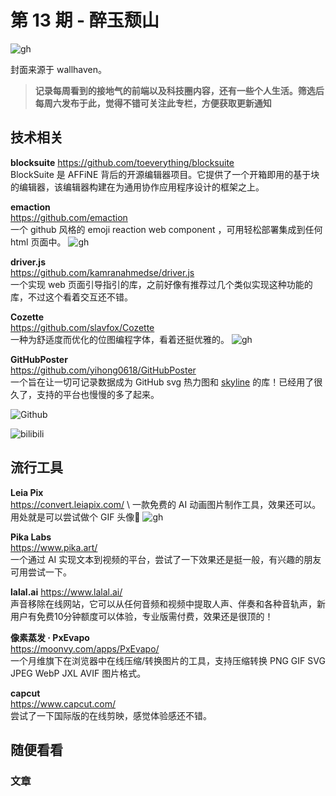 # 第 13 期 - 醉玉颓山
![gh](https://cdn.jsdelivr.net/gh/BarryYangi/ObsStaticData@main/obsidian/1691806897000we6com.jpg)

封面来源于 wallhaven。

>**记录每周看到的接地气的前端以及科技圈内容，还有一些个人生活。筛选后每周六发布于此，觉得不错可关注此专栏，方便获取更新通知**

## 技术相关
**blocksuite**
https://github.com/toeverything/blocksuite \
BlockSuite 是 AFFiNE 背后的开源编辑器项目。它提供了一个开箱即用的基于块的编辑器，该编辑器构建在为通用协作应用程序设计的框架之上。

**emaction** \
https://github.com/emaction \
一个 github 风格的 emoji reaction web component ，可用轻松部署集成到任何 html 页面中。
![gh](https://cdn.jsdelivr.net/gh/BarryYangi/ObsStaticData@main/obsidian/1691807925000zxnm1t.png)

**driver.js** \
https://github.com/kamranahmedse/driver.js \
一个实现 web 页面引导指引的库，之前好像有推荐过几个类似实现这种功能的库，不过这个看着交互还不错。

**Cozette** \
https://github.com/slavfox/Cozette \
一种为舒适度而优化的位图编程字体，看着还挺优雅的。
![gh](https://cdn.jsdelivr.net/gh/BarryYangi/ObsStaticData@main/obsidian/16918112460000suroc.png)


**GitHubPoster** \
https://github.com/yihong0618/GitHubPoster \
一个旨在让一切可记录数据成为 GitHub svg 热力图和 [skyline](https://skyline.github.com/) 的库！已经用了很久了，支持的平台也慢慢的多了起来。

![Github](https://cdn.yct.ee/gh/BarryYangi/GitHubPoster/OUT_FOLDER/github.svg)

![bilibili](https://cdn.yct.ee/gh/BarryYangi/GitHubPoster/OUT_FOLDER/bilibili.svg)
## 流行工具
**Leia Pix** \
https://convert.leiapix.com/ \ 
一款免费的 AI 动画图片制作工具，效果还可以。用处就是可以尝试做个 GIF 头像👻
![gh](https://cdn.jsdelivr.net/gh/BarryYangi/ObsStaticData@main/obsidian/1691813009000eaqvw6.gif)

**Pika Labs** \
https://www.pika.art/ \
一个通过 AI 实现文本到视频的平台，尝试了一下效果还是挺一般，有兴趣的朋友可用尝试一下。

**lalal.ai**
https://www.lalal.ai/ \
声音移除在线网站，它可以从任何音频和视频中提取人声、伴奏和各种音轨声，新用户有免费10分钟额度可以体验，专业版需付费，效果还是很顶的！

**像素蒸发 · PxEvapo** \
https://moonvy.com/apps/PxEvapo/ \
一个月维旗下在浏览器中在线压缩/转换图片的工具，支持压缩转换 PNG GIF SVG JPEG WebP JXL AVIF 图片格式。

**capcut** \
https://www.capcut.com/ \
尝试了一下国际版的在线剪映，感觉体验感还不错。
## 随便看看
### 文章


